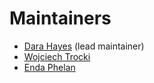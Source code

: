 # Maintainers

* [Dara Hayes](https://github.com/darahayes) (lead maintainer)
* [Wojciech Trocki](https://github.com/wtrocki)
* [Enda Phelan](https://github.com/craicoverflow)
